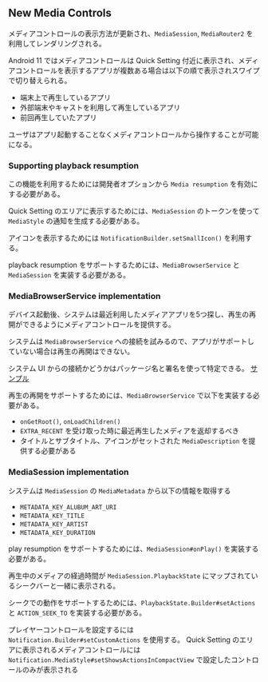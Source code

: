 ## New Media Controls

メディアコントロールの表示方法が更新され、`MediaSession`, `MediaRouter2` を利用してレンダリングされる。

Android 11 ではメディアコントロールは Quick Setting 付近に表示され、メディアコントロールを表示するアプリが複数ある場合は以下の順で表示されスワイプで切り替えられる。

* 端末上で再生しているアプリ
* 外部端末やキャストを利用して再生しているアプリ
* 前回再生していたアプリ

ユーザはアプリ起動することなくメディアコントロールから操作することが可能になる。

### Supporting playback resumption

この機能を利用するためには開発者オプションから `Media resumption` を有効にする必要がある。

Quick Setting のエリアに表示するためには、`MediaSession` のトークンを使って `MediaStyle` の通知を生成する必要がある。

アイコンを表示するためには `NotificationBuilder.setSmallIcon()` を利用する。

playback resumption をサポートするためには、`MediaBrowserService` と `MediaSession` を実装する必要がある。

### MediaBrowserService implementation

デバイス起動後、システムは最近利用したメディアアプリを5つ探し、再生の再開ができるようにメディアコントロールを提供する。

システムは `MediaBrowserService` への接続を試みるので、アプリがサポートしていない場合は再生の再開はできない。

システム UI からの接続かどうかはパッケージ名と署名を使って特定できる。
[サンプル](https://github.com/android/uamp/blob/f60b902643407ba234a316abe91410da7c08a4af/common/src/main/java/com/example/android/uamp/media/PackageValidator.kt#L118)

再生の再開をサポートするためには、`MediaBrowserService` で以下を実装する必要がある。

* `onGetRoot()`, `onLoadChildren()`
* `EXTRA_RECENT` を受け取った時に最近再生したメディアを返却するべき
* タイトルとサブタイトル、アイコンがセットされた `MediaDescription` を提供する必要がある

### MediaSession implementation

システムは `MediaSession` の `MediaMetadata` から以下の情報を取得する

* `METADATA_KEY_ALUBUM_ART_URI`
* `METADATA_KEY_TITLE`
* `METADATA_KEY_ARTIST`
* `METADATA_KEY_DURATION`

play resumption をサポートするためには、`MediaSession#onPlay()` を実装する必要がある。

再生中のメディアの経過時間が `MediaSession.PlaybackState` にマップされているシークバーと一緒に表示される。

シークでの動作をサポートするためには、`PlaybackState.Builder#setActions` と `ACTION_SEEK_TO` を実装する必要がある。

プレイヤーコントロールを設定するには `Notification.Builder#setCustomActions` を使用する。
Quick Setting のエリアに表示されるメディアコントロールには `Notification.MediaStyle#setShowsActionsInCompactView` で設定したコントロールのみが表示される
